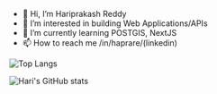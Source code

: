- 👋 Hi, I’m Hariprakash Reddy
- 👀 I’m interested in building Web Applications/APIs
- 🌱 I’m currently learning POSTGIS, NextJS
- 📫 How to reach me /in/haprare/(linkedin)

<!---
hreddy11/hreddy11 is a ✨ special ✨ repository because its `README.md` (this file) appears on your GitHub profile.
You can click the Preview link to take a look at your changes.
--->

![Top Langs](https://github-readme-stats.vercel.app/api/top-langs/?username=hreddy11&layout=compact)

![Hari's GitHub stats](https://github-readme-stats.vercel.app/api?username=hreddy11&show_icons=true&theme=radical)

